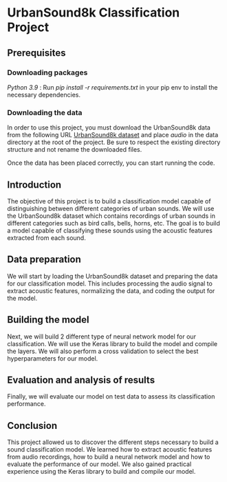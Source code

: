 # UrbanSound8k Classification Project
## Prerequisites
### Downloading packages
*Python 3.9* : Run *pip install -r requirements.txt* in your pip env to install the necessary dependencies.
### Downloading the data
In order to use this project, you must download the UrbanSound8k data from the following URL [UrbanSound8k dataset](https://urbansounddataset.weebly.com/urbansound8k.html) and place *audio* in the data directory at the root of the project. Be sure to respect the existing directory structure and not rename the downloaded files.

Once the data has been placed correctly, you can start running the code.

## Introduction
The objective of this project is to build a classification model capable of distinguishing between different categories of urban sounds. We will use the UrbanSound8k dataset which contains recordings of urban sounds in different categories such as bird calls, bells, horns, etc. The goal is to build a model capable of classifying these sounds using the acoustic features extracted from each sound.

## Data preparation
We will start by loading the UrbanSound8k dataset and preparing the data for our classification model. This includes processing the audio signal to extract acoustic features, normalizing the data, and coding the output for the model.

## Building the model
Next, we will build 2 different type of neural network model for our classification. We will use the Keras library to build the model and compile the layers. We will also perform a cross validation to select the best hyperparameters for our model.

## Evaluation and analysis of results
Finally, we will evaluate our model on test data to assess its classification performance.

## Conclusion
This project allowed us to discover the different steps necessary to build a sound classification model. We learned how to extract acoustic features from audio recordings, how to build a neural network model and how to evaluate the performance of our model. We also gained practical experience using the Keras library to build and compile our model.